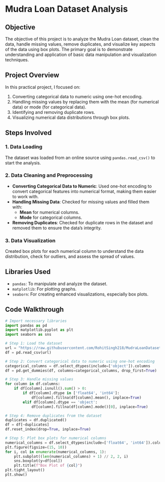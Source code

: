# Mudra Loan Dataset Analysis

## Objective

The objective of this project is to analyze the Mudra Loan dataset, clean the data, handle missing values, remove duplicates, and visualize key aspects of the data using box plots. The primary goal is to demonstrate understanding and application of basic data manipulation and visualization techniques.

## Project Overview

In this practical project, I focused on:
1. Converting categorical data to numeric using one-hot encoding.
2. Handling missing values by replacing them with the mean (for numerical data) or mode (for categorical data).
3. Identifying and removing duplicate rows.
4. Visualizing numerical data distributions through box plots.

## Steps Involved

### 1. Data Loading
The dataset was loaded from an online source using `pandas.read_csv()` to start the analysis.

### 2. Data Cleaning and Preprocessing
- **Converting Categorical Data to Numeric**: Used one-hot encoding to convert categorical features into numerical format, making them easier to work with.
- **Handling Missing Data**: Checked for missing values and filled them with:
   - **Mean** for numerical columns.
   - **Mode** for categorical columns.
- **Removing Duplicates**: Checked for duplicate rows in the dataset and removed them to ensure the data’s integrity.

### 3. Data Visualization
Created box plots for each numerical column to understand the data distribution, check for outliers, and assess the spread of values.

## Libraries Used

- `pandas`: To manipulate and analyze the dataset.
- `matplotlib`: For plotting graphs.
- `seaborn`: For creating enhanced visualizations, especially box plots.

## Code Walkthrough

```python
# Import necessary libraries
import pandas as pd
import matplotlib.pyplot as plt
import seaborn as sns

# Step 1: Load the dataset
url = "https://raw.githubusercontent.com/RohitSingh218/MudraLoanDataset/main/mudraloandataset.csv"
df = pd.read_csv(url)

# Step 2: Convert categorical data to numeric using one-hot encoding
categorical_columns = df.select_dtypes(include=['object']).columns
df = pd.get_dummies(df, columns=categorical_columns, drop_first=True)

# Step 3: Handle missing values
for column in df.columns:
    if df[column].isnull().sum() > 0:
        if df[column].dtype in ['float64', 'int64']:
            df[column].fillna(df[column].mean(), inplace=True)
        elif df[column].dtype == 'object':
            df[column].fillna(df[column].mode()[0], inplace=True)

# Step 4: Remove duplicates from the dataset
duplicates = df.duplicated()
df = df[~duplicates]
df.reset_index(drop=True, inplace=True)

# Step 5: Plot box plots for numerical columns
numerical_columns = df.select_dtypes(include=['float64', 'int64']).columns
plt.figure(figsize=(15, 10))
for i, col in enumerate(numerical_columns, 1):
    plt.subplot((len(numerical_columns) + 1) // 2, 2, i)
    sns.boxplot(y=df[col])
    plt.title(f"Box Plot of {col}")
plt.tight_layout()
plt.show()
